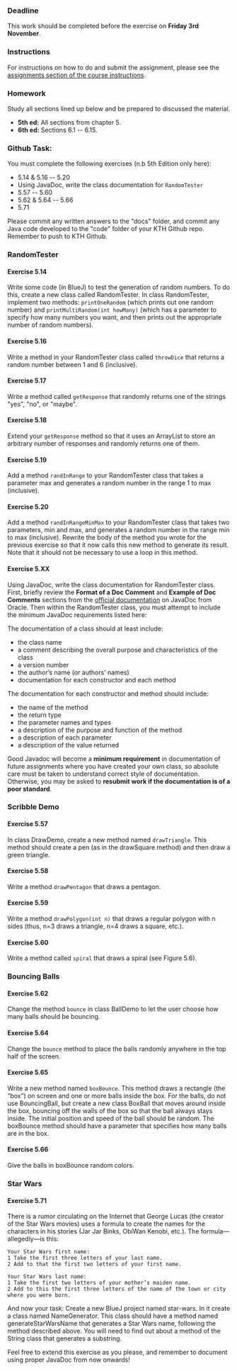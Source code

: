 ### Deadline
This work should be completed before the exercise on **Friday 3rd November**.

### Instructions
For instructions on how to do and submit the assignment, please see the
[assignments section of the course instructions](https://gits-15.sys.kth.se/inda-17/course-instructions#assignments).

### Homework
Study all sections lined up below and be prepared to discussed the material.

* **5th ed:** All sections from chapter 5.
* **6th ed:** Sections 6.1 -- 6.15.

### Github Task:
You must complete the following exercises (n.b 5th Edition only here):

- 5.14 & 5.16 -- 5.20
- Using JavaDoc, write the class documentation for `RandomTester`
- 5.57 -- 5.60
- 5.62 & 5.64 -- 5.66
- 5.71

Please commit any written answers to the "docs" folder, and commit any Java code developed to the "code" folder of your KTH Github repo. Remember to push to KTH Github.

### RandomTester

#### Exercise 5.14
Write some code (in BlueJ) to test the generation of random numbers. To do this, create a new class called RandomTester. In class RandomTester, implement two methods: `printOneRandom` (which prints out one random number) and `printMultiRandom(int howMany)` (which has a parameter to specify how many numbers you want, and then prints out the appropriate number of random numbers).

#### Exercise 5.16
Write a method in your RandomTester class called `throwDice` that returns a random number between 1 and 6 (inclusive).

#### Exercise 5.17
Write a method called `getResponse` that randomly returns one of the strings "yes", "no", or "maybe".

#### Exercise 5.18
Extend your `getResponse` method so that it uses an ArrayList to store an arbitrary number of responses and randomly returns one of them.

#### Exercise 5.19
Add a method `randInRange` to your RandomTester class that takes a parameter max and generates a random number in the range 1 to max (inclusive).

#### Exercise 5.20
Add a method `randInRangeMinMax` to your RandomTester class that takes two parameters, min and max, and generates a random number in the range min to max (inclusive). Rewrite the body of the method you wrote for the previous exercise so that it now calls this new method to generate its result. Note that it should not be necessary to use a loop in this method.

#### Exercise 5.XX
Using JavaDoc, write the class documentation for RandomTester class. First, briefly review the **Format of a Doc Comment** and **Example of Doc Comments** sections from the [official documentation](http://www.oracle.com/technetwork/java/javase/documentation/index-137868.html) on JavaDoc from Oracle. Then within the RandomTester class, you must attempt to include the minimum JavaDoc requirements listed here:

The documentation of a class should at least include:
* the class name
* a comment describing the overall purpose and characteristics of the class
* a version number
* the author’s name (or authors’ names)
* documentation for each constructor and each method

The documentation for each constructor and method should include:
* the name of the method
* the return type
* the parameter names and types
* a description of the purpose and function of the method
* a description of each parameter
* a description of the value returned

Good Javadoc will become a **minimum requirement** in documentation of future assignments where you have created your own class, so absolute care must be taken to understand correct style of documentation.  Otherwise, you may be asked to **resubmit work if the documentation is of a poor standard**.

### Scribble Demo

#### Exercise 5.57
In class DrawDemo, create a new method named `drawTriangle`. This method should create a pen (as in the drawSquare method) and then draw a green triangle.

#### Exercise 5.58
Write a method `drawPentagon` that draws a pentagon.

#### Exercise 5.59
Write a method `drawPolygon(int n)` that draws a regular polygon with n sides (thus, n=3 draws a triangle, n=4 draws a square, etc.).

#### Exercise 5.60
Write a method called `spiral` that draws a spiral (see Figure 5.6).

### Bouncing Balls

#### Exercise 5.62
Change the method `bounce` in class BallDemo to let the user choose how many balls should be bouncing.

#### Exercise 5.64
Change the `bounce` method to place the balls randomly anywhere in the top half of the screen.

#### Exercise 5.65
Write a new method named `boxBounce`. This method draws a rectangle (the “box”) on screen and one or more balls inside the box. For the balls, do not use BouncingBall, but create a new class BoxBall that moves around inside the box, bouncing off the walls of the box so that the ball always stays inside. The initial position and speed of the ball should be random. The boxBounce method should have a parameter that specifies how many balls are in the box.

#### Exercise 5.66
Give the balls in boxBounce random colors.

### Star Wars

#### Exercise 5.71
There is a rumor circulating on the Internet that George Lucas (the creator of the Star Wars movies) uses a formula to create the names for the characters in his stories (Jar Jar Binks, ObiWan Kenobi, etc.). The formula—allegedly—is this:

```
Your Star Wars first name:
1 Take the first three letters of your last name.
2 Add to that the first two letters of your first name.

Your Star Wars last name:
1 Take the first two letters of your mother’s maiden name.
2 Add to this the first three letters of the name of the town or city where you were born.
```

And now your task: Create a new BlueJ project named star-wars. In it create a class named NameGenerator. This class should have a method named generateStarWarsName that generates a Star Wars name, following the method described above. You will need to find out about a method of the String class that generates a substring.

Feel free to extend this exercise as you please, and remember to document using proper JavaDoc from now onwards!
